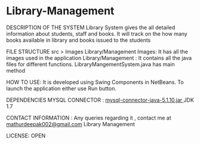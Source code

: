 # Library-Management

DESCRIPTION OF THE SYSTEM
Library System gives the all detailed information about students, staff and books. It will track on the how many books available in library and books issued to the students

FILE STRUCTURE
src >   Images 
        Library/Management
Images:   It has all the images used in the application 
Library/Management :  It contains all the java files for different functions.
                     LibraryMangementSystem.java  has main method

HOW TO USE:
 It is developed using Swing Components in NetBeans. To launch the application either use Run button.
  
DEPENDENCIES 
MYSQL CONNECTOR : <a href="http://www.java2s.com/Code/Jar/m/Downloadmysqlconnectorjava5115binjar.htm">mysql-connector-java-5.1.10.jar  </a>
JDK 1.7

CONTACT INFORMATION : Any queries regarding it , contact me at mathurdeepak002@gmail.com
Library Management

LICENSE: OPEN
